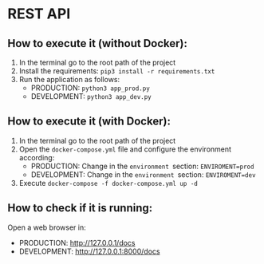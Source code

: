 # REST API 

## How to execute it (without Docker):
1. In the terminal go to the root path of the project 
2. Install the requirements:
`pip3 install -r requirements.txt`
3. Run the application as follows:
   * PRODUCTION: `python3 app_prod.py`
   * DEVELOPMENT: `python3 app_dev.py`

## How to execute it (with Docker):
1. In the terminal go to the root path of the project 
2. Open the `docker-compose.yml` file and configure the environment according:
   * PRODUCTION: Change in the `environment `section: `ENVIROMENT=prod`
   * DEVELOPMENT: Change in the `environment `section: `ENVIROMENT=dev`
3. Execute `docker-compose -f docker-compose.yml up -d`
 


## How to check if it is running:
Open a web browser in:
* PRODUCTION: http://127.0.0.1/docs
* DEVELOPMENT: http://127.0.0.1:8000/docs